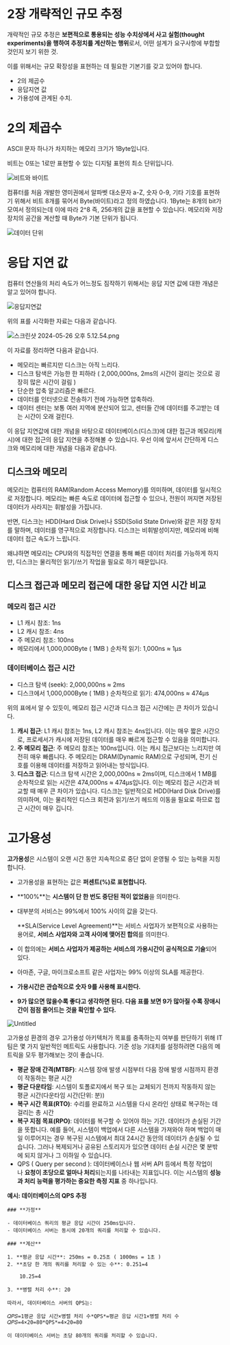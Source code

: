 # 2장 개략적인 규모 추정

개략적인 규모 추정은 **보편적으로 통용되는 성능 수치상에서 사고 실험(thought experiments)을 행하여 추정치를 계산하는 행위**로서, 어떤 설계가 요구사항에 부합할 것인지 보기 위한 것.

이를 위해서는 규모 확장성을 표현하는 데 필요한 기본기를 갖고 있어야 합니다.

- 2의 제곱수
- 응답지연 값
- 가용성에 관계된 수치.

# 2의 제곱수

ASCII 문자 하나가 차지하는 메모리 크기가 1Byte입니다.

비트는 0또는 1로만 표현할 수 있는 디지털 표현의 최소 단위입니다.

![비트와 바이트](https://github.com/BE-Protier/BE-Protier/assets/71534899/b8ca3b18-4cf5-4d42-826d-3752fab54b8f)

컴퓨터를 처음 개발한 영미권에서 알파벳 대소문자 a-Z, 숫자 0-9, 기타 기호를 표현하기 위해서 비트 8개를 묶어서 Byte(바이트)라고 정의 하였습니다. 1Byte는 8개의 bit가 모여서 정의되는데 이에 따라 2^8 즉, 256개의 값을 표현할 수 있습니다. 메모리와 저장장치의 공간을 계산할 때 Byte가 기본 단위가 됩니다.

![데이터 단위](https://github.com/BE-Protier/BE-Protier/assets/71534899/0428be68-c38c-45be-b641-98921c9d1521)

# 응답 지연 값

컴퓨터 연산들의 처리 속도가 어느정도 짐작하기 위해서는 응답 지연 값에 대한 개념은 알고 있어야 합니다.

![응답지연값](image.png)

위의 표를 시각화한 자료는 다음과 같습니다.

![스크린샷 2024-05-26 오후 5.12.54.png](2%E1%84%8C%E1%85%A1%E1%86%BC%20%E1%84%80%E1%85%A2%E1%84%85%E1%85%A3%E1%86%A8%E1%84%8C%E1%85%A5%E1%86%A8%E1%84%8B%E1%85%B5%E1%86%AB%20%E1%84%80%E1%85%B2%E1%84%86%E1%85%A9%20%E1%84%8E%E1%85%AE%E1%84%8C%E1%85%A5%E1%86%BC%207699a21e724a41fe95aff27ed6035382/%25E1%2584%2589%25E1%2585%25B3%25E1%2584%258F%25E1%2585%25B3%25E1%2584%2585%25E1%2585%25B5%25E1%2586%25AB%25E1%2584%2589%25E1%2585%25A3%25E1%2586%25BA_2024-05-26_%25E1%2584%258B%25E1%2585%25A9%25E1%2584%2592%25E1%2585%25AE_5.12.54.png)

이 자료를 정리하면 다음과 같습니다.

- 메모리는 빠르지만 디스크는 아직 느리다.
- 디스크 탐색은 가능한 한 피하라 ( 2,000,000ns, 2ms의 시간이 걸리는 것으로 굉장히 많은 시간이 걸림 )
- 단순한 압축 알고리즘은 빠르다.
- 데이터를 인터넷으로 전송하기 전에 가능하면 압축하라.
- 데이터 센터는 보통 여러 지역에 분산되어 있고, 센터들 간에 데이터를 주고받는 데는 시간이 오래 걸린다.

이 응답 지연값에 대한 개념을 바탕으로 데이터베이스(디스크)에 대한 접근과 메모리(캐시)에 대한 접근의 응답 지연을 추정해볼 수 있습니다. 우선 이에 앞서서 간단하게 디스크와 메모리에 대한 개념을 다음과 같습니다.

## 디스크와 메모리

메모리는 컴퓨터의 RAM(Random Access Memory)를 의미하며, 데이터를 일시적으로 저장합니다. 메모리는 빠른 속도로 데이터에 접근할 수 있으나, 전원이 꺼지면 저장된 데이터가 사라지는 휘발성을 가집니다.

반면, 디스크는 HDD(Hard Disk Drive)나 SSD(Solid State Drive)와 같은 저장 장치를 말하며, 데이터를 영구적으로 저장합니다. 디스크는 비휘발성이지만, 메모리에 비해 데이터 접근 속도가 느립니다.

왜냐하면 메모리는 CPU와의 직접적인 연결을 통해 빠른 데이터 처리를 가능하게 하지만, 디스크는 물리적인 읽기/쓰기 작업을 필요로 하기 때문입니다.

## 디스크 접근과 메모리 접근에 대한 응답 지연 시간 비교

### **메모리 접근 시간**

- L1 캐시 참조: 1ns
- L2 캐시 참조: 4ns
- 주 메모리 참조: 100ns
- 메모리에서 1,000,000Byte ( 1MB ) 순차적 읽기: 1,000ns ≈ 1μs

### **데이터베이스 접근 시간**

- 디스크 탐색 (seek): 2,000,000ns ≈ 2ms
- 디스크에서 1,000,000Byte ( 1MB ) 순차적으로 읽기: 474,000ns ≈ 474μs

위의 표에서 알 수 있듯이, 메모리 접근 시간과 디스크 접근 시간에는 큰 차이가 있습니다.

1. **캐시 접근**: L1 캐시 참조는 1ns, L2 캐시 참조는 4ns입니다. 이는 매우 짧은 시간으로, 프로세서가 캐시에 저장된 데이터를 매우 빠르게 접근할 수 있음을 의미합니다.
2. **주 메모리 접근**: 주 메모리 참조는 100ns입니다. 이는 캐시 접근보다는 느리지만 여전히 매우 빠릅니다. 주 메모리는 DRAM(Dynamic RAM)으로 구성되며, 전기 신호를 이용해 데이터를 저장하고 읽어내는 방식입니다.
3. **디스크 접근**: 디스크 탐색 시간은 2,000,000ns ≈ 2ms이며, 디스크에서 1 MB를 순차적으로 읽는 시간은 474,000ns ≈ 474μs입니다. 이는 메모리 접근 시간과 비교할 때 매우 큰 차이가 있습니다. 디스크는 일반적으로 HDD(Hard Disk Drive)를 의미하며, 이는 물리적인 디스크 회전과 읽기/쓰기 헤드의 이동을 필요로 하므로 접근 시간이 매우 깁니다.

# 고가용성

**고가용성**은 시스템이 오랜 시간 동안 지속적으로 중단 없이 운영될 수 있는 능력을 지칭합니다.

- 고가용성을 표현하는 값은 **퍼센트(%)로 표현합니다.**
- **100%**는 **시스템이 단 한 번도 중단된 적이 없었음**을 의미한다.
- 대부분의 서비스는 99%에서 100% 사이의 값을 갖는다.

  **SLA(Service Level Agreement)**는 서비스 사업자가 보편적으로 사용하는 용어로, **서비스 사업자와 고객 사이에 맺어진 합의**를 의미한다.

- 이 합의에는 **서비스 사업자가 제공하는 서비스의 가용시간이 공식적으로 기술**되어 있다.
- 아마존, 구글, 마이크로소프트 같은 사업자는 99% 이상의 SLA를 제공한다.
- **가용시간은 관습적으로 숫자 9를 사용해 표시한다.**
- **9가 많으면 많을수록 좋다고 생각하면 된다.
  다음 표를 보면 9가 많아질 수록 장애시간이 점점 줄어드는 것을 확인할 수 있다.**

![Untitled](2%E1%84%8C%E1%85%A1%E1%86%BC%20%E1%84%80%E1%85%A2%E1%84%85%E1%85%A3%E1%86%A8%E1%84%8C%E1%85%A5%E1%86%A8%E1%84%8B%E1%85%B5%E1%86%AB%20%E1%84%80%E1%85%B2%E1%84%86%E1%85%A9%20%E1%84%8E%E1%85%AE%E1%84%8C%E1%85%A5%E1%86%BC%207699a21e724a41fe95aff27ed6035382/Untitled%201.png)

고가용성 환경의 경우 고가용성 아키텍처가 목표를 충족하는지 여부를 판단하기 위해 IT 팀은 몇 가지 일반적인 메트릭도 사용합니다. 기준 성능 기대치를 설정하려면 다음의 메트릭을 모두 평가해보는 것이 좋습니다.

- **평균 장애 간격(MTBF)**: 시스템 장애 발생 시점부터 다음 장애 발생 시점까지 환경이 작동하는 평균 시간
- **평균 다운타임**: 시스템이 토폴로지에서 복구 또는 교체되기 전까지 작동하지 않는 평균 시간(다운타임 시간(단위: 분))
- **복구 시간 목표(RTO)**: 수리를 완료하고 시스템을 다시 온라인 상태로 복구하는 데 걸리는 총 시간
- **복구 지점 목표(RPO)**: 데이터를 복구할 수 있어야 하는 기간. 데이터가 손실된 기간을 뜻합니다. 예를 들어, 시스템이 백업에서 다른 시스템을 가져와야 하며 백업이 매일 이루어지는 경우 복구된 시스템에서 최대 24시간 동안의 데이터가 손실될 수 있습니다. 그러나 복제되거나 공유된 스토리지가 있으면 데이터 손실 시간은 몇 분밖에 되지 않거나 그 이하일 수 있습니다.
- QPS ( Query per second ): 데이터베이스나 웹 서버 API 등에서 특정 작업이나 **요청이 초당으로 얼마나 처리**되는지를 나타내는 지표입니다. 이는 시스템의 **성능과 처리 능력을 평가하는 중요한 측정 지표** 중 하나입니다.

**예시: 데이터베이스의 QPS 추정**

    ### **가정**

    - 데이터베이스 쿼리의 평균 응답 시간이 250ms입니다.
    - 데이터베이스 서버는 동시에 20개의 쿼리를 처리할 수 있습니다.

    ### **계산**

    1. **평균 응답 시간**: 250ms = 0.25초 ( 1000ms = 1초 )
    2. **초당 한 개의 쿼리를 처리할 수 있는 수**: 0.251=4

        10.25=4

    3. **병렬 처리 수**: 20

    따라서, 데이터베이스 서버의 QPS는:

    𝑄𝑃𝑆=1평균 응답 시간×병렬 처리 수*QPS*=평균 응답 시간1×병렬 처리 수𝑄𝑃𝑆=4×20=80*QPS*=4×20=80

    이 데이터베이스 서버는 초당 80개의 쿼리를 처리할 수 있습니다.
